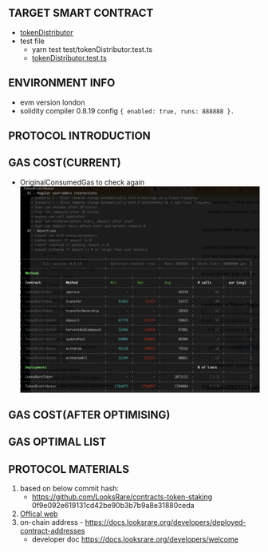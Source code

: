 ## TARGET SMART CONTRACT
*  [tokenDistributor](contracts/TokenDistributor.sol)
*  test file 
   * yarn test test/tokenDistributor.test.ts  
   * [tokenDistributor.test.ts](test/tokenDistributor.test.ts)

## ENVIRONMENT INFO
* evm version london
* solidity compiler 0.8.19 config `{ enabled: true, runs: 888888 }.`


## PROTOCOL INTRODUCTION

## GAS COST(CURRENT)
- OriginalConsumedGas to check again 
  <img src="OriginalConsumedGas.png" alt="external_result" width="1000"/>


## GAS COST(AFTER OPTIMISING)




## GAS OPTIMAL LIST











## PROTOCOL MATERIALS
1. based on below commit hash: 
    * https://github.com/LooksRare/contracts-token-staking 0f9e092e619131cd42be90b3b7b9a8e31880ceda
2. [Offical web](https://looksrare.org/)
3. on-chain address   - https://docs.looksrare.org/developers/deployed-contract-addresses
    - developer doc https://docs.looksrare.org/developers/welcome

